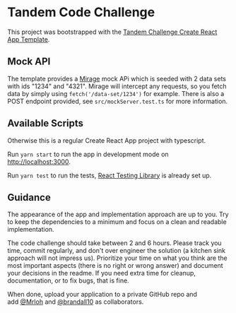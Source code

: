 # Tandem Code Challenge

This project was bootstrapped with the [Tandem Challenge Create React App Template](https://github.com/MrLoh/cra-template-tandem-challenge).

## Mock API

The template provides a [Mirage](https://miragejs.com) mock APi which is seeded with 2 data sets with ids "1234" and "4321". Mirage will intercept any requests, so you fetch data by simply using `fetch('/data-set/1234')` for example. There is also a POST endpoint provided, see `src/mockServer.test.ts` for more information.

## Available Scripts

Otherwise this is a regular Create React App project with typescript.

Run `yarn start` to run the app in development mode on [http://localhost:3000](http://localhost:3000).

Run `yarn test` to run the tests, [React Testing Library](https://testing-library.com/docs/react-testing-library/) is already set up.

## Guidance

The appearance of the app and implementation approach are up to you. Try to keep the dependencies to a minimum and focus on a clean and readable implementation.

The code challenge should take between 2 and 6 hours. Please track you time, commit regularly, and don't over engineer the solution (a kitchen sink approach will not impress us). Prioritize your time on what you think are the most important aspects (there is no right or wrong answer) and document your decisions in the readme. If you need extra time for cleanup, documentation, or to fix bugs, that is fine.

When done, upload your application to a private GitHub repo and add [@Mrloh](https://github.com/MrLoh) and [@brandall10](https://github.com/brandall10) as collaborators.
